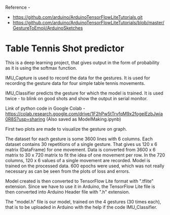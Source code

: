 Reference - 
- https://github.com/arduino/ArduinoTensorFlowLiteTutorials.git
- https://github.com/arduino/ArduinoTensorFlowLiteTutorials/blob/master/GestureToEmoji/ArduinoSketches

# Table Tennis Shot predictor

This is a deep learning project, that gives output in the form of probability as it is using the softmax function.


IMU_Capture is used to record the data for the gestures.
It is used for recording the gesture data for four simple table tennis movements.

IMU_Classifier predicts the gesture for which the model is trained.
It is used twice - to blink on good shots and show the output in serial monitor.

Link of python code in Google Colab - https://colab.research.google.com/drive/1F2hPw5tTrvfqM9x2fogeiEzbJwia0R8S?usp=sharing
(Also saved as ModelMaking.ipynb)

First two plots are made to visualize the gesture on graph.

The dataset for each gesture is some 3600 lines with 6 columns. Each dataset contains 30 repetitions of a single gesture. That gives us 120 x 6 matrix (DataFrame) for one movement.
Data is converted from 3600 x 6 matrix to 30 x 720 matrix to fit the idea of one movement per row. In the 720 columns, 120 x 6 values of a single movement are recorded.
Model is trained on the processed data. 600 epochs were used, which was not really necessary as can be seen from the plots of loss and errors.

Model created is then converted to TensorFlow Lite format with ".tflite" extension.
Since we have to use it in Arduino, the TensorFlow Lite file is then converted into Arduino Header file with ".h" extension.

The "model.h" file is our model, trained on the 4 gestures (30 times each), that is to be uploaded in Arduino with the help if the code IMU_Classifier.

